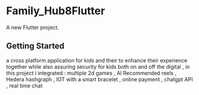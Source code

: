 # Family_Hub8Flutter

A new Flutter project.

## Getting Started

a cross platform application for kids and their to enhance their experience together while also assuring security for kids both on and off the digital , in this project i integrated : multiple 2d games , AI Recommended reels , Hedera hashgraph , IOT with a smart bracelet , online payment , chatgpt API , real time chat

